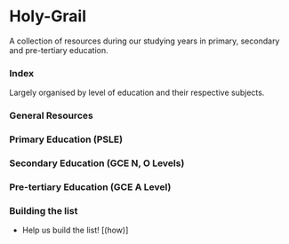 # Holy-Grail
A collection of resources during our studying years in primary, secondary and pre-tertiary education.

### Index
Largely organised by level of education and their respective subjects.

### General Resources


### Primary Education (PSLE)

### Secondary Education (GCE N, O Levels)

### Pre-tertiary Education (GCE A Level)

### Building the list
* Help us build the list! [(how)]
